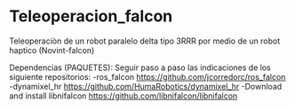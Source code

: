 # Teleoperacion_falcon
Teleoperaciòn de un robot paralelo delta tipo 3RRR por medio de un robot haptico (Novint-falcon)

Dependencias (PAQUETES):
Seguir paso a paso las indicaciones de los siguiente repositorios:
-ros_falcon                         https://github.com/jcorredorc/ros_falcon
-dynamixel_hr                       https://github.com/HumaRobotics/dynamixel_hr
-Download and install libnifalcon   https://github.com/libnifalcon/libnifalcon
